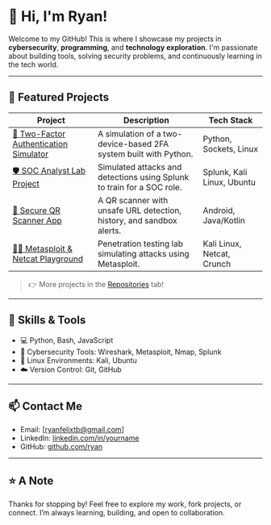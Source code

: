 # 👋 Hi, I'm Ryan!

Welcome to my GitHub! This is where I showcase my projects in **cybersecurity**, **programming**, and **technology exploration**. I'm passionate about building tools, solving security problems, and continuously learning in the tech world.

---

## 🚀 Featured Projects

| Project | Description | Tech Stack |
|--------|-------------|------------|
| [🔐 Two-Factor Authentication Simulator](https://github.com/your-username/two-factor-auth-simulator) | A simulation of a two-device-based 2FA system built with Python. | Python, Sockets, Linux |
| [🛡️ SOC Analyst Lab Project](https://github.com/your-username/soc-analyst-lab) | Simulated attacks and detections using Splunk to train for a SOC role. | Splunk, Kali Linux, Ubuntu |
| [📱 Secure QR Scanner App](https://github.com/your-username/secure-qr-scanner) | A QR scanner with unsafe URL detection, history, and sandbox alerts. | Android, Java/Kotlin |
| [🕵️‍♂️ Metasploit & Netcat Playground](https://github.com/your-username/metasploit-lab) | Penetration testing lab simulating attacks using Metasploit. | Kali Linux, Netcat, Crunch |

> 👉 More projects in the [Repositories](https://github.com/your-username?tab=repositories) tab!

---

## 🧰 Skills & Tools

- 💻 Python, Bash, JavaScript
- 🔐 Cybersecurity Tools: Wireshark, Metasploit, Nmap, Splunk
- 🐧 Linux Environments: Kali, Ubuntu
- ☁️ Version Control: Git, GitHub

---

## 📫 Contact Me

- Email: [ryanfelixtb@gmail.com]
- LinkedIn: [linkedin.com/in/yourname](https://linkedin.com/in/yourname)
- GitHub: [github.com/ryan](https://github.com/ryan)

---

## ⭐ A Note

Thanks for stopping by! Feel free to explore my work, fork projects, or connect. I’m always learning, building, and open to collaboration.


